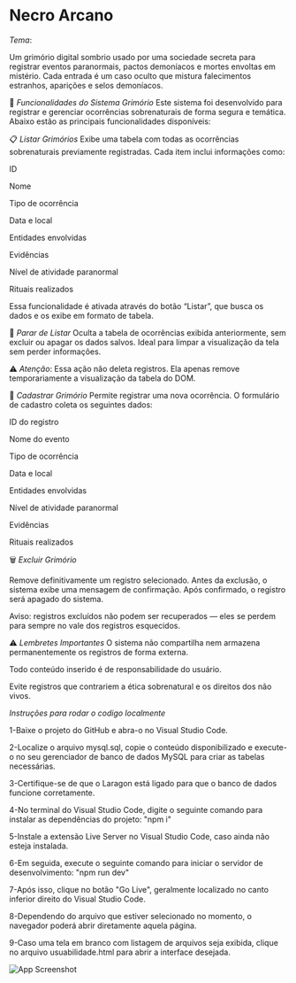 
# Necro Arcano 

*Tema*: 

Um grimório digital sombrio usado por uma sociedade secreta para registrar eventos paranormais, pactos demoníacos e mortes envoltas em mistério. Cada entrada é um caso oculto que mistura falecimentos estranhos, aparições e selos demoníacos.


🔮 *Funcionalidades do Sistema Grimório*
Este sistema foi desenvolvido para registrar e gerenciar ocorrências sobrenaturais de forma segura e temática. Abaixo estão as principais funcionalidades disponíveis:

📋 *Listar Grimórios*
Exibe uma tabela com todas as ocorrências sobrenaturais previamente registradas. Cada item inclui informações como:

ID

Nome

Tipo de ocorrência

Data e local

Entidades envolvidas

Evidências

Nível de atividade paranormal

Rituais realizados

Essa funcionalidade é ativada através do botão “Listar”, que busca os dados e os exibe em formato de tabela.

🛑 *Parar de Listar*
Oculta a tabela de ocorrências exibida anteriormente, sem excluir ou apagar os dados salvos. Ideal para limpar a visualização da tela sem perder informações.

⚠️ *Atenção*: Essa ação não deleta registros. Ela apenas remove temporariamente a visualização da tabela do DOM.

🧾 *Cadastrar Grimório*
Permite registrar uma nova ocorrência. O formulário de cadastro coleta os seguintes dados:

ID do registro

Nome do evento

Tipo de ocorrência

Data e local

Entidades envolvidas

Nível de atividade paranormal

Evidências

Rituais realizados

🗑️ *Excluir Grimório*

Remove definitivamente um registro selecionado. Antes da exclusão, o sistema exibe uma mensagem de confirmação. Após confirmado, o registro será apagado do sistema.

Aviso: registros excluídos não podem ser recuperados — eles se perdem para sempre no vale dos registros esquecidos.

⚠️ *Lembretes Importantes*
O sistema não compartilha nem armazena permanentemente os registros de forma externa.

Todo conteúdo inserido é de responsabilidade do usuário.

Evite registros que contrariem a ética sobrenatural e os direitos dos não vivos.

*Instruções para rodar o codigo localmente*

1-Baixe o projeto do GitHub e abra-o no Visual Studio Code.

2-Localize o arquivo mysql.sql, copie o conteúdo disponibilizado e execute-o no seu gerenciador de banco de dados MySQL para criar as tabelas necessárias.

3-Certifique-se de que o Laragon está ligado para que o banco de dados funcione corretamente.

4-No terminal do Visual Studio Code, digite o seguinte comando para instalar as dependências do projeto: "npm i"

5-Instale a extensão Live Server no Visual Studio Code, caso ainda não esteja instalada.

6-Em seguida, execute o seguinte comando para iniciar o servidor de desenvolvimento: "npm run dev"

7-Após isso, clique no botão "Go Live", geralmente localizado no canto inferior direito do Visual Studio Code.

8-Dependendo do arquivo que estiver selecionado no momento, o navegador poderá abrir diretamente aquela página.

9-Caso uma tela em branco com listagem de arquivos seja exibida, clique no arquivo usuabilidade.html para abrir a interface desejada.




![App Screenshot](https://i.imgur.com/w3pCaTi.jpeg)
